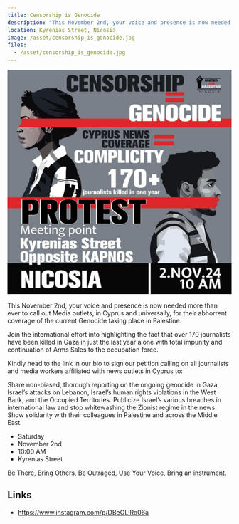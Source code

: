 ```yaml
---
title: Censorship is Genocide
description: "This November 2nd, your voice and presence is now needed more than ever to call out Media outlets, in Cyprus and universally, for their abhorrent coverage of the current Genocide taking place in Palestine."
location: Kyrenias Street, Nicosia
image: /asset/censorship_is_genocide.jpg
files:
  - /asset/censorship_is_genocide.jpg
---
```


!["Censorship is Genocide" Poster](/asset/censorship_is_genocide.jpg)

This November 2nd, your voice and presence is now needed more than ever to call out Media outlets, in Cyprus and universally, for their abhorrent coverage of the current Genocide taking place in Palestine.

Join the international effort into highlighting the fact that over 170 journalists have been killed in Gaza in just the last year alone with total impunity and continuation of Arms Sales to the occupation force.

Kindly head to the link in our bio to sign our petition calling on all journalists and media workers affiliated with news outlets in Cyprus to:

Share non-biased, thorough reporting on the ongoing genocide in Gaza, Israel’s attacks on Lebanon, Israel’s human rights violations in the West Bank, and the Occupied Territories.
Publicize Israel’s various breaches in international law and stop whitewashing the Zionist regime in the news.
Show solidarity with their colleagues in Palestine and across the Middle East.

- Saturday
- November 2nd
- 10:00 AM
- Kyrenias Street

Be There, Bring Others, Be Outraged, Use Your Voice, Bring an instrument.

## Links

- https://www.instagram.com/p/DBeOLlRo06a
